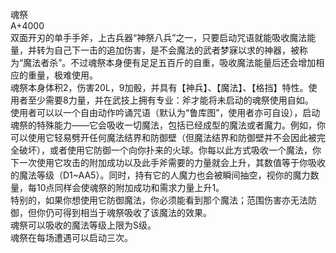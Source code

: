 <title>魂祭</title>
<meta name="GENERATOR" content="WinCHM">
<meta http-equiv="Content-Type" content="text/html; charset=gb2312">
<br>魂祭
<br>A+4000
<br>双面开刃的单手手斧，上古兵器“神祭八兵”之一，只要启动咒语就能吸收魔法能量，并转为自己下一击的追加伤害，是不会魔法的武者梦寐以求的神器，被称为“魔法者杀”。不过魂祭本身便有足足五百斤的自重，吸收魔法能量后还会增加相应的重量，极难使用。
<br>魂祭本身体积2，伤害20L，9加骰，并具有【神兵】、【魔法】、【格挡】特性。使用者至少需要8力量，并在武技上拥有专业：斧才能将未启动的魂祭使用自如。
<br>使用者可以以一个自由动作吟诵咒语（默认为“鲁库图”，使用者亦可自设），启动魂祭的特殊能力——它会吸收一切魔法，包括已经成型的魔法或者魔力。例如，你可以使用它轻易劈开任何魔法结界和防御壁（但魔法结界和防御壁并不会因此被完全破坏），或者使用它防御一个向你扑来的火球。你每以此方式吸收一个魔法，你下一次使用它攻击的附加成功以及此手斧需要的力量就会上升，其数值等于你吸收的魔法等级（D1~AA5）。同时，持有它的人魔力也会被瞬间抽空，视你的魔力数量，每10点同样会使魂祭的附加成功和需求力量上升1。
<br>特别的，如果你想使用它防御魔法，你必须能看到那个魔法；范围伤害亦无法防御，但你仍可得到相当于魂祭吸收了该魔法的效果。
<br>魂祭可以吸收的魔法等级上限为S级。
<br>魂祭在每场遭遇可以启动三次。
<br>